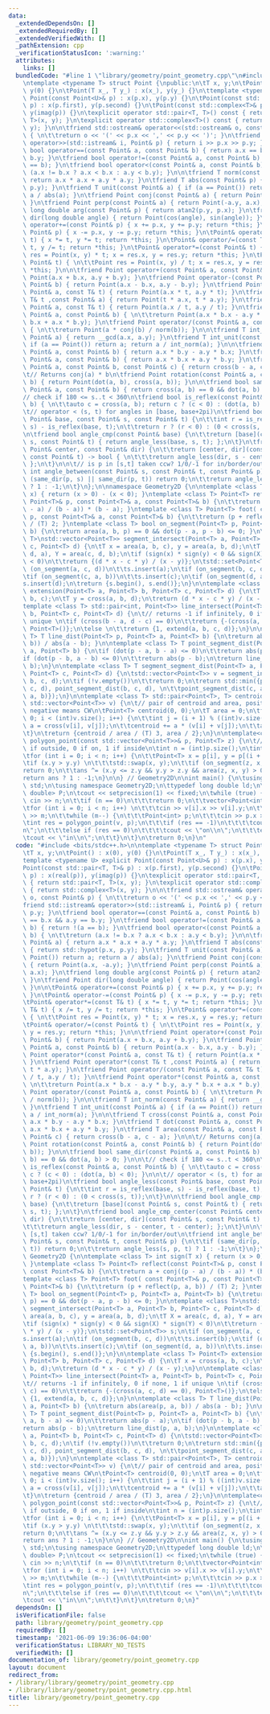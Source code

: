 ```yaml
---
data:
  _extendedDependsOn: []
  _extendedRequiredBy: []
  _extendedVerifiedWith: []
  _pathExtension: cpp
  _verificationStatusIcon: ':warning:'
  attributes:
    links: []
  bundledCode: "#line 1 \"library/geometry/point_geometry.cpp\"\n#include <bits/stdc++.h>\n\
    \ntemplate <typename T> struct Point {\npublic:\n\tT x, y;\n\tPoint() : x(0),\
    \ y(0) {}\n\tPoint(T x_, T y_) : x(x_), y(y_) {}\n\ttemplate <typename U> explicit\
    \ Point(const Point<U>& p) : x(p.x), y(p.y) {}\n\tPoint(const std::pair<T, T>&\
    \ p) : x(p.first), y(p.second) {}\n\tPoint(const std::complex<T>& p) : x(real(p)),\
    \ y(imag(p)) {}\n\texplicit operator std::pair<T, T>() const { return std::pair<T,\
    \ T>(x, y); }\n\texplicit operator std::complex<T>() const { return std::complex<T>(x,\
    \ y); }\n\n\tfriend std::ostream& operator<<(std::ostream& o, const Point& p)\
    \ { \n\t\treturn o << '(' << p.x << ',' << p.y << ')'; }\n\tfriend std::istream&\
    \ operator>>(std::istream& i, Point& p) { return i >> p.x >> p.y; }\n\tfriend\
    \ bool operator==(const Point& a, const Point& b) { return a.x == b.x && a.y ==\
    \ b.y; }\n\tfriend bool operator!=(const Point& a, const Point& b) { return !(a\
    \ == b); }\n\tfriend bool operator<(const Point& a, const Point& b) { \n\t\treturn\
    \ (a.x != b.x ? a.x < b.x : a.y < b.y); }\n\n\tfriend T norm(const Point& a) {\
    \ return a.x * a.x + a.y * a.y; }\n\tfriend T abs(const Point& p) { return std::hypot(p.x,\
    \ p.y); }\n\tfriend T unit(const Point& a) { if (a == Point()) return a; return\
    \ a / abs(a); }\n\tfriend Point conj(const Point& a) { return Point(a.x, -a.y);\
    \ }\n\tfriend Point perp(const Point& a) { return Point(-a.y, a.x); }\n\tfriend\
    \ long double arg(const Point& p) { return atan2(p.y, p.x); }\n\tfriend Point\
    \ dir(long double angle) { return Point(cos(angle), sin(angle)); }\n\n\tPoint&\
    \ operator+=(const Point& p) { x += p.x, y += p.y; return *this; }\n\tPoint& operator-=(const\
    \ Point& p) { x -= p.x, y -= p.y; return *this; }\n\tPoint& operator*=(const T&\
    \ t) { x *= t, y *= t; return *this; }\n\tPoint& operator/=(const T& t) { x /=\
    \ t, y /= t; return *this; }\n\tPoint& operator*=(const Point& t) { \n\t\tPoint\
    \ res = Point(x, y) * t; x = res.x, y = res.y; return *this; }\n\tPoint& operator/=(const\
    \ Point& t) { \n\t\tPoint res = Point(x, y) / t; x = res.x, y = res.y; return\
    \ *this; }\n\n\tfriend Point operator+(const Point& a, const Point& b) { return\
    \ Point(a.x + b.x, a.y + b.y); }\n\tfriend Point operator-(const Point& a, const\
    \ Point& b) { return Point(a.x - b.x, a.y - b.y); }\n\tfriend Point operator*(const\
    \ Point& a, const T& t) { return Point(a.x * t, a.y * t); }\n\tfriend Point operator*(const\
    \ T& t ,const Point& a) { return Point(t * a.x, t * a.y); }\n\tfriend Point operator/(const\
    \ Point& a, const T& t) { return Point(a.x / t, a.y / t); }\n\tfriend Point operator*(const\
    \ Point& a, const Point& b) { \n\t\treturn Point(a.x * b.x - a.y * b.y, a.y *\
    \ b.x + a.x * b.y); }\n\tfriend Point operator/(const Point& a, const Point& b)\
    \ { \n\t\treturn Point(a * conj(b) / norm(b)); }\n\n\tfriend T int_norm(const\
    \ Point& a) { return __gcd(a.x, a.y); }\n\tfriend T int_unit(const Point& a) {\
    \ if (a == Point()) return a; return a / int_norm(a); }\n\n\tfriend T cross(const\
    \ Point& a, const Point& b) { return a.x * b.y - a.y * b.x; }\n\tfriend T dot(const\
    \ Point& a, const Point& b) { return a.x * b.x + a.y * b.y; }\n\tfriend T area(const\
    \ Point& a, const Point& b, const Point& c) { return cross(b - a, c - a); }\n\n\
    \t// Returns conj(a) * b\n\tfriend Point rotation(const Point& a, const Point&\
    \ b) { return Point(dot(a, b), cross(a, b)); }\n\n\tfriend bool same_dir(const\
    \ Point& a, const Point& b) { return cross(a, b) == 0 && dot(a, b) > 0; }\n\n\t\
    // check if 180 <= s..t < 360\n\tfriend bool is_reflex(const Point& a, const Point&\
    \ b) { \n\t\tauto c = cross(a, b); return c ? (c < 0) : (dot(a, b) < 0); }\n\n\
    \t// operator < (s, t) for angles in [base, base+2pi)\n\tfriend bool angle_less(const\
    \ Point& base, const Point& s, const Point& t) {\n\t\tint r = is_reflex(base,\
    \ s) - is_reflex(base, t);\n\t\treturn r ? (r < 0) : (0 < cross(s, t));\n\t}\n\
    \n\tfriend bool angle_cmp(const Point& base) {\n\t\treturn [base](const Point&\
    \ s, const Point& t) { return angle_less(base, s, t); };\n\t}\n\tfriend bool angle_cmp_center(const\
    \ Point& center, const Point& dir) {\n\t\treturn [center, dir](const Point& s,\
    \ const Point& t) -> bool { \n\t\t\treturn angle_less(dir, s - center, t - center);\
    \ };\n\t}\n\n\t// is p in [s,t] taken ccw? 1/0/-1 for in/border/out\n\tfriend\
    \ int angle_between(const Point& s, const Point& t, const Point& p) {\n\t\tif\
    \ (same_dir(p, s) || same_dir(p, t)) return 0;\n\t\treturn angle_less(s, p, t)\
    \ ? 1 : -1;\n\t}\n};\n\nnamespace Geometry2D {\n\ntemplate <class T> int sign(T\
    \ x) { return (x > 0) - (x < 0); }\ntemplate <class T> Point<T> reflect(const\
    \ Point<T>& p, const Point<T>& a, const Point<T>& b) {\n\t\treturn a + conj((p\
    \ - a) / (b - a)) * (b - a); }\ntemplate <class T> Point<T> foot( const Point<T>&\
    \ p, const Point<T>& a, const Point<T>& b) {\n\t\treturn (p + reflect(p, a, b))\
    \ / (T) 2; }\ntemplate <class T> bool on_segment(Point<T> p, Point<T> a, Point<T>\
    \ b) {\n\treturn area(a, b, p) == 0 && dot(p - a, p - b) <= 0; }\n\ntemplate <class\
    \ T>\nstd::vector<Point<T>> segment_intersect(Point<T> a, Point<T> b, Point<T>\
    \ c, Point<T> d) {\n\tT x = area(a, b, c), y = area(a, b, d);\n\tT X = area(c,\
    \ d, a), Y = area(c, d, b);\n\tif (sign(x) * sign(y) < 0 && sign(X) * sign(Y)\
    \ < 0)\n\t\treturn {(d * x - c * y) / (x - y)};\n\tstd::set<Point<T>> s;\n\tif\
    \ (on_segment(a, c, d))\n\t\ts.insert(a);\n\tif (on_segment(b, c, d))\n\t\ts.insert(b);\n\
    \tif (on_segment(c, a, b))\n\t\ts.insert(c);\n\tif (on_segment(d, a, b))\n\t\t\
    s.insert(d);\n\treturn {s.begin(), s.end()};\n}\n\ntemplate <class T> Point<T>\
    \ extension(Point<T> a, Point<T> b, Point<T> c, Point<T> d) {\n\tT x = cross(a,\
    \ b, c);\n\tT y = cross(a, b, d);\n\treturn (d * x - c * y) / (x - y);\n}\n\n\
    template <class T> std::pair<int, Point<T>> line_intersect(Point<T> a, Point<T>\
    \ b, Point<T> c, Point<T> d) {\n\t// returns -1 if infinitely, 0 if none, 1 if\
    \ unique \n\tif (cross(b - a, d - c) == 0)\n\t\treturn {-(cross(a, c, d) == 0),\
    \ Point<T>()};\n\telse \n\t\treturn {1, extend(a, b, c, d)};\n}\n\ntemplate <class\
    \ T> T line_dist(Point<T> p, Point<T> a, Point<T> b) {\n\treturn abs(area(p, a,\
    \ b)) / abs(a - b); }\n\ntemplate <class T> T point_segment_dist(Point<T> p, Point<T>\
    \ a, Point<T> b) {\n\tif (dot(p - a, b - a) <= 0)\n\t\treturn abs(p - a);\n\t\
    if (dot(p - b, a - b) <= 0)\n\t\treturn abs(p - b);\n\treturn line_dist(p, a,\
    \ b);\n}\n\ntemplate <class T> T segment_segment_dist(Point<T> a, Point<T> b,\
    \ Point<T> c, Point<T> d) {\n\tstd::vector<Point<T>> v = segment_intersect(a,\
    \ b, c, d);\n\tif (!v.empty())\n\t\treturn 0;\n\treturn std::min({point_segment_dist(a,\
    \ c, d), point_segment_dist(b, c, d), \n\t\tpoint_segment_dist(c, a, b), point_segment_dist(d,\
    \ a, b)});\n}\n\ntemplate <class T> std::pair<Point<T>, T> centroid_area(const\
    \ std::vector<Point<T>> v) {\n\t// pair of centroid and area, positive means CCW,\
    \ negative means CW\n\tPoint<T> centroid(0, 0);\n\tT area = 0;\n\tfor (int i =\
    \ 0; i < (int)v.size(); i++) {\n\t\tint j = (i + 1) % ((int)v.size());\n\t\tT\
    \ a = cross(v[i], v[j]);\n\t\tcentroid += a * (v[i] + v[j]);\n\t\tarea += a;\n\
    \t}\n\treturn {centroid / area / (T) 3, area / 2};\n}\n\ntemplate<class T> int\
    \ polygon_point(const std::vector<Point<T>>& p, Point<T> z) {\n\t// returns -1\
    \ if outside, 0 if on, 1 if inside\n\tint n = (int)p.size();\n\tint ans = 0;\n\
    \tfor (int i = 0; i < n; i++) {\n\t\tPoint<T> x = p[i], y = p[(i + 1) % n];\n\t\
    \tif (x.y > y.y) \n\t\t\tstd::swap(x, y);\n\t\tif (on_segment(z, x, y))\n\t\t\t\
    return 0;\n\t\tans ^= (x.y <= z.y && y.y > z.y && area(z, x, y) > 0);\n\t}\n\t\
    return ans ? 1 : -1;\n}\n\n} // Geometry2D\n\nint main() {\n\tusing namespace\
    \ std;\n\tusing namespace Geometry2D;\n\ttypedef long double ld;\n\ttypedef Point<long\
    \ double> P;\n\tcout << setprecision(1) << fixed;\n\twhile (true) {\n\t\tint n;\
    \ cin >> n;\n\t\tif (n == 0)\n\t\t\treturn 0;\n\t\tvector<Point<int>> v(n);\n\t\
    \tfor (int i = 0; i < n; i++) \n\t\t\tcin >> v[i].x >> v[i].y;\n\t\tint m; cin\
    \ >> m;\n\t\twhile (m--) {\n\t\t\tPoint<int> p;\n\t\t\tcin >> p.x >> p.y;\n\t\t\
    \tint res = polygon_point(v, p);\n\t\t\tif (res == -1)\n\t\t\t\tcout << \"out\\\
    n\";\n\t\t\telse if (res == 0)\n\t\t\t\tcout << \"on\\n\";\n\t\t\telse \n\t\t\t\
    \tcout << \"in\\n\";\n\t\t}\n\t}\n\treturn 0;\n}\n"
  code: "#include <bits/stdc++.h>\n\ntemplate <typename T> struct Point {\npublic:\n\
    \tT x, y;\n\tPoint() : x(0), y(0) {}\n\tPoint(T x_, T y_) : x(x_), y(y_) {}\n\t\
    template <typename U> explicit Point(const Point<U>& p) : x(p.x), y(p.y) {}\n\t\
    Point(const std::pair<T, T>& p) : x(p.first), y(p.second) {}\n\tPoint(const std::complex<T>&\
    \ p) : x(real(p)), y(imag(p)) {}\n\texplicit operator std::pair<T, T>() const\
    \ { return std::pair<T, T>(x, y); }\n\texplicit operator std::complex<T>() const\
    \ { return std::complex<T>(x, y); }\n\n\tfriend std::ostream& operator<<(std::ostream&\
    \ o, const Point& p) { \n\t\treturn o << '(' << p.x << ',' << p.y << ')'; }\n\t\
    friend std::istream& operator>>(std::istream& i, Point& p) { return i >> p.x >>\
    \ p.y; }\n\tfriend bool operator==(const Point& a, const Point& b) { return a.x\
    \ == b.x && a.y == b.y; }\n\tfriend bool operator!=(const Point& a, const Point&\
    \ b) { return !(a == b); }\n\tfriend bool operator<(const Point& a, const Point&\
    \ b) { \n\t\treturn (a.x != b.x ? a.x < b.x : a.y < b.y); }\n\n\tfriend T norm(const\
    \ Point& a) { return a.x * a.x + a.y * a.y; }\n\tfriend T abs(const Point& p)\
    \ { return std::hypot(p.x, p.y); }\n\tfriend T unit(const Point& a) { if (a ==\
    \ Point()) return a; return a / abs(a); }\n\tfriend Point conj(const Point& a)\
    \ { return Point(a.x, -a.y); }\n\tfriend Point perp(const Point& a) { return Point(-a.y,\
    \ a.x); }\n\tfriend long double arg(const Point& p) { return atan2(p.y, p.x);\
    \ }\n\tfriend Point dir(long double angle) { return Point(cos(angle), sin(angle));\
    \ }\n\n\tPoint& operator+=(const Point& p) { x += p.x, y += p.y; return *this;\
    \ }\n\tPoint& operator-=(const Point& p) { x -= p.x, y -= p.y; return *this; }\n\
    \tPoint& operator*=(const T& t) { x *= t, y *= t; return *this; }\n\tPoint& operator/=(const\
    \ T& t) { x /= t, y /= t; return *this; }\n\tPoint& operator*=(const Point& t)\
    \ { \n\t\tPoint res = Point(x, y) * t; x = res.x, y = res.y; return *this; }\n\
    \tPoint& operator/=(const Point& t) { \n\t\tPoint res = Point(x, y) / t; x = res.x,\
    \ y = res.y; return *this; }\n\n\tfriend Point operator+(const Point& a, const\
    \ Point& b) { return Point(a.x + b.x, a.y + b.y); }\n\tfriend Point operator-(const\
    \ Point& a, const Point& b) { return Point(a.x - b.x, a.y - b.y); }\n\tfriend\
    \ Point operator*(const Point& a, const T& t) { return Point(a.x * t, a.y * t);\
    \ }\n\tfriend Point operator*(const T& t ,const Point& a) { return Point(t * a.x,\
    \ t * a.y); }\n\tfriend Point operator/(const Point& a, const T& t) { return Point(a.x\
    \ / t, a.y / t); }\n\tfriend Point operator*(const Point& a, const Point& b) {\
    \ \n\t\treturn Point(a.x * b.x - a.y * b.y, a.y * b.x + a.x * b.y); }\n\tfriend\
    \ Point operator/(const Point& a, const Point& b) { \n\t\treturn Point(a * conj(b)\
    \ / norm(b)); }\n\n\tfriend T int_norm(const Point& a) { return __gcd(a.x, a.y);\
    \ }\n\tfriend T int_unit(const Point& a) { if (a == Point()) return a; return\
    \ a / int_norm(a); }\n\n\tfriend T cross(const Point& a, const Point& b) { return\
    \ a.x * b.y - a.y * b.x; }\n\tfriend T dot(const Point& a, const Point& b) { return\
    \ a.x * b.x + a.y * b.y; }\n\tfriend T area(const Point& a, const Point& b, const\
    \ Point& c) { return cross(b - a, c - a); }\n\n\t// Returns conj(a) * b\n\tfriend\
    \ Point rotation(const Point& a, const Point& b) { return Point(dot(a, b), cross(a,\
    \ b)); }\n\n\tfriend bool same_dir(const Point& a, const Point& b) { return cross(a,\
    \ b) == 0 && dot(a, b) > 0; }\n\n\t// check if 180 <= s..t < 360\n\tfriend bool\
    \ is_reflex(const Point& a, const Point& b) { \n\t\tauto c = cross(a, b); return\
    \ c ? (c < 0) : (dot(a, b) < 0); }\n\n\t// operator < (s, t) for angles in [base,\
    \ base+2pi)\n\tfriend bool angle_less(const Point& base, const Point& s, const\
    \ Point& t) {\n\t\tint r = is_reflex(base, s) - is_reflex(base, t);\n\t\treturn\
    \ r ? (r < 0) : (0 < cross(s, t));\n\t}\n\n\tfriend bool angle_cmp(const Point&\
    \ base) {\n\t\treturn [base](const Point& s, const Point& t) { return angle_less(base,\
    \ s, t); };\n\t}\n\tfriend bool angle_cmp_center(const Point& center, const Point&\
    \ dir) {\n\t\treturn [center, dir](const Point& s, const Point& t) -> bool { \n\
    \t\t\treturn angle_less(dir, s - center, t - center); };\n\t}\n\n\t// is p in\
    \ [s,t] taken ccw? 1/0/-1 for in/border/out\n\tfriend int angle_between(const\
    \ Point& s, const Point& t, const Point& p) {\n\t\tif (same_dir(p, s) || same_dir(p,\
    \ t)) return 0;\n\t\treturn angle_less(s, p, t) ? 1 : -1;\n\t}\n};\n\nnamespace\
    \ Geometry2D {\n\ntemplate <class T> int sign(T x) { return (x > 0) - (x < 0);\
    \ }\ntemplate <class T> Point<T> reflect(const Point<T>& p, const Point<T>& a,\
    \ const Point<T>& b) {\n\t\treturn a + conj((p - a) / (b - a)) * (b - a); }\n\
    template <class T> Point<T> foot( const Point<T>& p, const Point<T>& a, const\
    \ Point<T>& b) {\n\t\treturn (p + reflect(p, a, b)) / (T) 2; }\ntemplate <class\
    \ T> bool on_segment(Point<T> p, Point<T> a, Point<T> b) {\n\treturn area(a, b,\
    \ p) == 0 && dot(p - a, p - b) <= 0; }\n\ntemplate <class T>\nstd::vector<Point<T>>\
    \ segment_intersect(Point<T> a, Point<T> b, Point<T> c, Point<T> d) {\n\tT x =\
    \ area(a, b, c), y = area(a, b, d);\n\tT X = area(c, d, a), Y = area(c, d, b);\n\
    \tif (sign(x) * sign(y) < 0 && sign(X) * sign(Y) < 0)\n\t\treturn {(d * x - c\
    \ * y) / (x - y)};\n\tstd::set<Point<T>> s;\n\tif (on_segment(a, c, d))\n\t\t\
    s.insert(a);\n\tif (on_segment(b, c, d))\n\t\ts.insert(b);\n\tif (on_segment(c,\
    \ a, b))\n\t\ts.insert(c);\n\tif (on_segment(d, a, b))\n\t\ts.insert(d);\n\treturn\
    \ {s.begin(), s.end()};\n}\n\ntemplate <class T> Point<T> extension(Point<T> a,\
    \ Point<T> b, Point<T> c, Point<T> d) {\n\tT x = cross(a, b, c);\n\tT y = cross(a,\
    \ b, d);\n\treturn (d * x - c * y) / (x - y);\n}\n\ntemplate <class T> std::pair<int,\
    \ Point<T>> line_intersect(Point<T> a, Point<T> b, Point<T> c, Point<T> d) {\n\
    \t// returns -1 if infinitely, 0 if none, 1 if unique \n\tif (cross(b - a, d -\
    \ c) == 0)\n\t\treturn {-(cross(a, c, d) == 0), Point<T>()};\n\telse \n\t\treturn\
    \ {1, extend(a, b, c, d)};\n}\n\ntemplate <class T> T line_dist(Point<T> p, Point<T>\
    \ a, Point<T> b) {\n\treturn abs(area(p, a, b)) / abs(a - b); }\n\ntemplate <class\
    \ T> T point_segment_dist(Point<T> p, Point<T> a, Point<T> b) {\n\tif (dot(p -\
    \ a, b - a) <= 0)\n\t\treturn abs(p - a);\n\tif (dot(p - b, a - b) <= 0)\n\t\t\
    return abs(p - b);\n\treturn line_dist(p, a, b);\n}\n\ntemplate <class T> T segment_segment_dist(Point<T>\
    \ a, Point<T> b, Point<T> c, Point<T> d) {\n\tstd::vector<Point<T>> v = segment_intersect(a,\
    \ b, c, d);\n\tif (!v.empty())\n\t\treturn 0;\n\treturn std::min({point_segment_dist(a,\
    \ c, d), point_segment_dist(b, c, d), \n\t\tpoint_segment_dist(c, a, b), point_segment_dist(d,\
    \ a, b)});\n}\n\ntemplate <class T> std::pair<Point<T>, T> centroid_area(const\
    \ std::vector<Point<T>> v) {\n\t// pair of centroid and area, positive means CCW,\
    \ negative means CW\n\tPoint<T> centroid(0, 0);\n\tT area = 0;\n\tfor (int i =\
    \ 0; i < (int)v.size(); i++) {\n\t\tint j = (i + 1) % ((int)v.size());\n\t\tT\
    \ a = cross(v[i], v[j]);\n\t\tcentroid += a * (v[i] + v[j]);\n\t\tarea += a;\n\
    \t}\n\treturn {centroid / area / (T) 3, area / 2};\n}\n\ntemplate<class T> int\
    \ polygon_point(const std::vector<Point<T>>& p, Point<T> z) {\n\t// returns -1\
    \ if outside, 0 if on, 1 if inside\n\tint n = (int)p.size();\n\tint ans = 0;\n\
    \tfor (int i = 0; i < n; i++) {\n\t\tPoint<T> x = p[i], y = p[(i + 1) % n];\n\t\
    \tif (x.y > y.y) \n\t\t\tstd::swap(x, y);\n\t\tif (on_segment(z, x, y))\n\t\t\t\
    return 0;\n\t\tans ^= (x.y <= z.y && y.y > z.y && area(z, x, y) > 0);\n\t}\n\t\
    return ans ? 1 : -1;\n}\n\n} // Geometry2D\n\nint main() {\n\tusing namespace\
    \ std;\n\tusing namespace Geometry2D;\n\ttypedef long double ld;\n\ttypedef Point<long\
    \ double> P;\n\tcout << setprecision(1) << fixed;\n\twhile (true) {\n\t\tint n;\
    \ cin >> n;\n\t\tif (n == 0)\n\t\t\treturn 0;\n\t\tvector<Point<int>> v(n);\n\t\
    \tfor (int i = 0; i < n; i++) \n\t\t\tcin >> v[i].x >> v[i].y;\n\t\tint m; cin\
    \ >> m;\n\t\twhile (m--) {\n\t\t\tPoint<int> p;\n\t\t\tcin >> p.x >> p.y;\n\t\t\
    \tint res = polygon_point(v, p);\n\t\t\tif (res == -1)\n\t\t\t\tcout << \"out\\\
    n\";\n\t\t\telse if (res == 0)\n\t\t\t\tcout << \"on\\n\";\n\t\t\telse \n\t\t\t\
    \tcout << \"in\\n\";\n\t\t}\n\t}\n\treturn 0;\n}"
  dependsOn: []
  isVerificationFile: false
  path: library/geometry/point_geometry.cpp
  requiredBy: []
  timestamp: '2021-06-09 19:36:06-04:00'
  verificationStatus: LIBRARY_NO_TESTS
  verifiedWith: []
documentation_of: library/geometry/point_geometry.cpp
layout: document
redirect_from:
- /library/library/geometry/point_geometry.cpp
- /library/library/geometry/point_geometry.cpp.html
title: library/geometry/point_geometry.cpp
---
```

